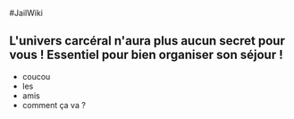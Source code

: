 #JailWiki
## L'univers carcéral n'aura plus aucun secret pour vous ! Essentiel pour bien organiser son séjour !

* coucou
* les 
* amis
* comment ça va ?
